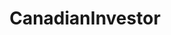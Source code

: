 ---
title: CanadianInvestor
crosslinks:
- PersonalFinanceCanada
- weedstocks
- ETFs
- canadiandaytrading
- stocks
- investing
- financialindependence
- autotldr
- fican
---